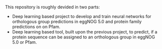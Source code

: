 This repository is roughly devided in two parts:
* Deep learning based project to develop and train neural networks for orthologous group predictions in eggNOG 5.0 and protein family predictions on on Pfam. 
* Deep learning based tool, built upon the previous project, to predict, if a protein sequence can be assigned to an orthologous group in eggNOG 5.0 or Pfam. 